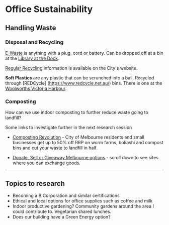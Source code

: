 # Office Sustainability

## Handling Waste

### Disposal and Recycling
[E-Waste](https://www.melbourne.vic.gov.au/residents/waste-recycling/Pages/electronic-waste.aspx) is anything with a plug, cord or battery. Can be dropped off at a bin at the [Library at the Dock](https://goo.gl/maps/LDeJceVcp2EYL64j6). 

[Regular Recycling](https://www.melbourne.vic.gov.au/residents/waste-recycling/Pages/what-goes-in-your-bins.aspx) information is available on the City's website.

**Soft Plastics** are any plastic that can be scrunched into a ball. Recycled through [REDCycle] (https://www.redcycle.net.au/) bins. There is one at the [Woolworths Victoria Harbour](https://goo.gl/maps/VTkar8MUc9cd8F7m9). 

### Composting

How can we use indoor composting to further reduce waste going to landfill? 

Some links to investigate further in the next research session
- [Composting Revolution](https://compostrevolution.com.au/melbourne/) - City of Melbourne residents and small businesses get up to 50% off RRP on worm farms, bokashi and compost bins and cut your waste to landfill in half.

- [Donate, Sell or Giveaway Melbourne options](https://www.melbourne.vic.gov.au/residents/waste-recycling/Pages/what-goes-in-your-bins.aspx) - scroll down to see sites where you can exchange goods.
---

## Topics to research
- Becoming a B Corporation and similar certifications
- Ethical and local options for office supplies such as coffee and milk
- Indoor productive gardening? Community gardens around the area I could contribute to. 
Vegetarian shared lunches.
- Does our building have a Green Energy option? 
